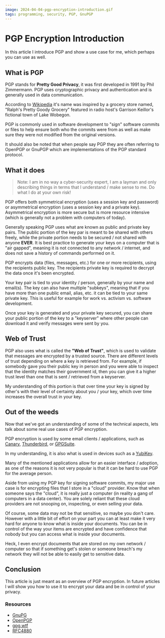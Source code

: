 ```yaml
---
image: 2024-04-04-pgp-encryption-introduction.gif
tags: programming, security, PGP, GnuPGP
---
```


# PGP Encryption Introduction

In this article I introduce PGP and show a use case for me, which perhaps you can use as well.

## What is PGP

PGP stands for **Pretty Good Privacy**, it was first developed in 1991 by Phil Zimmermann. PGP uses
cryptographic privacy and authentication and is generally used in data communication.

According to [Wikipedia](https://en.wikipedia.org/wiki/Pretty_Good_Privacy) it's name was inspired
by a grocery store named, "Ralph's Pretty Goody Grocery" featured in radio host's Garrison Keillor's
fictional town of Lake Wobegon.

PGP is commonly used in software development to "sign" software commits or files to help ensure both
who the commits were from as well as make sure they were not modified from the original versions.

It should also be noted that when people say PGP they are often referring to OpenPGP or GnuPGP which
are implementations of the PGP standard protocol.

## What it does

> Note: I am in no way a cyber-security expert, I am a layman and only describing things in terms
> that I understand / make sense to me. Do what I do at your own risk!

PGP offers both symmetrical encryption (uses a session key and password) or asymmetrical encryption
(uses a session key and a private key). Asymmetrical encryption is more secure but is more resource
intensive (which is generally not a problem with computers of today).

Generally speaking PGP uses what are known as public and private key pairs. The public portion of
the key par is meant to be shared with others freely, while the private portion needs to be secured
/ not shared with anyone **EVER**. It is best practice to generate your keys on a computer that is
"air gapped", meaning it is not connected to any network / internet, and does not save a history of
commands performed on it.

PGP encrypts data (files, messages, etc.) for one or more recipients, using the recipients public
key. The recipients private key is required to decrypt the data once it's been encrypted.

Your key pair is tied to your identity / person, generally by your name and email(s). The key can
also have multiple "subkeys", meaning that if you have more than one public email, alias, etc. it
can be tied to your same private key. This is useful for example for work vs. activism vs. software
development.

Once your key is generated and your private key secured, you can share your public portion of the
key to a "keyserver" where other people can download it and verify messages were sent by you.

## Web of Trust

PGP also uses what is called the **"Web of Trust"**, which is used to validate that messages are
encrypted by a trusted source. There are different levels of trust depending on where a key is
retrieved from. For example, if somebody gave you their public key in person and you were able to
inspect that the identity matches their government id, then you can give it a higher trust level
than one that is sent / retrieved from a keyserver.

My understanding of this portion is that over time your key is signed by other's with their level of
certainty about you / your key, which over time increases the overall trust in your key.

## Out of the weeds

Now that we've got an understanding of some of the technical aspects, lets talk about some real use
cases of PGP encryption.

PGP encryption is used by some email clients / applications, such as
[Canary](https://canarymail.io/),
[Thunderbird](https://www.thunderbird.net/en-US/thunderbird/115.0/holidayeoy/), or
[GPGSuite](https://gpgtools.tenderapp.com/).

In my understanding, it is also what is used in devices such as a
[YubiKey](https://www.yubico.com/).

Many of the mentioned applications allow for an easier interface / adoption, as one of the reasons
it is not very popular is that it can be hard to use PGP for the average person.

Aside from using my PGP key for signing software commits, my major use case is for encrypting files
that I store in a "cloud" provider. Know that when someone says the "cloud", it is really just a
computer (in reality a gang of computers in a data center). You are solely reliant that these cloud
providers are not snooping on, inspecting, or even selling your data.

Of course, some data may not be that sensitive, so maybe you don't care. However with a little bit
of effort on your part you can at least make it very hard for anyone to know what is inside your
documents. You can be in control of the way your items are encrypted and have confidence that nobody
but you can access what is inside your documents.

Heck, I even encrypt documents that are stored on my own network / computer so that if something
get's stolen or someone breach's my network they will not be able to easily get to sensitive data.

## Conclusion

This article is just meant as an overview of PGP encryption. In future articles I will show you how
to use it to encrypt your data and be in control of your privacy.

### Resources

- [GnuPG](https://gnupg.org/)
- [OpenPGP](https://www.openpgp.org/)
- [gpg.wtf](https://gpg.wtf/)
- [RFC4880](https://www.ietf.org/rfc/rfc4880.html)

